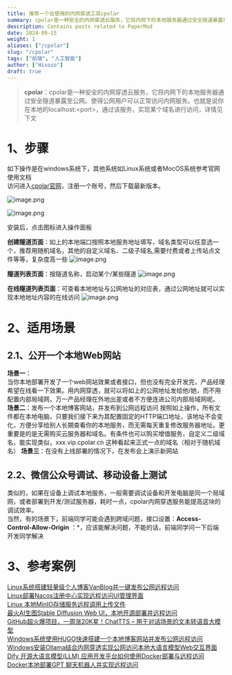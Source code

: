 ```yaml
---
title: 推荐一个在使用的内网穿透工具cpolar
summary: cpolar是一种安全的内网穿透云服务，它将内网下的本地服务器通过安全隧道暴露至公网。使得公网用户可以正常访问内网服务。也就是说你在本地的localhost:<port>，通过该服务，实现某个域名进行访问，详情见下文
description: Contains posts related to PaperMod
date: 2024-09-15
weight: 1
aliases: ["/cpolar"]
slug: "/cpolar"
tags: ["前端", "人工智能"]
author: ["Hisoso"]
draft: true
---
```

>**cpolar**：cpolar是一种安全的内网穿透云服务，它将内网下的本地服务器通过安全隧道暴露至公网。使得公网用户可以正常访问内网服务。也就是说你在本地的localhost:<port\>，通过该服务，实现某个域名进行访问，详情见下文

# 1、步骤
如下操作是在windows系统下，其他系统如Linux系统或者MocOS系统参考官网使用文档  
访问进入[cpolar官网](https://www.cpolar.com/)，注册一个账号，然后下载最新版本。

![image.png](https://p0-xtjj-private.juejin.cn/tos-cn-i-73owjymdk6/1a4be29935364c579106cfdfad3ed434~tplv-73owjymdk6-jj-mark-v1:0:0:0:0:5o6Y6YeR5oqA5pyv56S-5Yy6IEAgZnVubnlfZnJvbnRlZHRlYW0=:q75.awebp?policy=eyJ2bSI6MywidWlkIjoiMzQ1NjUyMDI5MDMwNzU4MSJ9&rk3s=f64ab15b&x-orig-authkey=f32326d3454f2ac7e96d3d06cdbb035152127018&x-orig-expires=1726977612&x-orig-sign=AbOM2Eq0QsdigxqRRzsopoKr0VM%3D)

![image.png](https://p0-xtjj-private.juejin.cn/tos-cn-i-73owjymdk6/a409997b69e04a55bc86e8444e41e5fd~tplv-73owjymdk6-jj-mark-v1:0:0:0:0:5o6Y6YeR5oqA5pyv56S-5Yy6IEAgZnVubnlfZnJvbnRlZHRlYW0=:q75.awebp?policy=eyJ2bSI6MywidWlkIjoiMzQ1NjUyMDI5MDMwNzU4MSJ9&rk3s=f64ab15b&x-orig-authkey=f32326d3454f2ac7e96d3d06cdbb035152127018&x-orig-expires=1726977612&x-orig-sign=AXMGA%2Fyt5JO2X32F5q3vLCxSphg%3D)

安装后，点击图标进入操作面板

**创建隧道页面**：如上的本地端口按照本地服务地址填写，域名类型可以任意选一个，推荐用随机域名，其他的自定义域名、二级子域名,需要付费或者上传站点文件等等，复杂度高一些
![image.png](https://p0-xtjj-private.juejin.cn/tos-cn-i-73owjymdk6/46ef2d78a5bb462687c94ee5e989570c~tplv-73owjymdk6-jj-mark-v1:0:0:0:0:5o6Y6YeR5oqA5pyv56S-5Yy6IEAgZnVubnlfZnJvbnRlZHRlYW0=:q75.awebp?policy=eyJ2bSI6MywidWlkIjoiMzQ1NjUyMDI5MDMwNzU4MSJ9&rk3s=f64ab15b&x-orig-authkey=f32326d3454f2ac7e96d3d06cdbb035152127018&x-orig-expires=1726977612&x-orig-sign=3vWdodN1Npoef2pG5yfX9PtGyQQ%3D)

**隧道列表页面**：按隧道名称，启动某个/某些隧道
![image.png](https://p0-xtjj-private.juejin.cn/tos-cn-i-73owjymdk6/1c2df3a2a626473dbe3f9e7ded775c09~tplv-73owjymdk6-jj-mark-v1:0:0:0:0:5o6Y6YeR5oqA5pyv56S-5Yy6IEAgZnVubnlfZnJvbnRlZHRlYW0=:q75.awebp?policy=eyJ2bSI6MywidWlkIjoiMzQ1NjUyMDI5MDMwNzU4MSJ9&rk3s=f64ab15b&x-orig-authkey=f32326d3454f2ac7e96d3d06cdbb035152127018&x-orig-expires=1726977612&x-orig-sign=dZdiYkHkE3m720BlMI5GTzlra48%3D)

**在线隧道列表页面**：可查看本地地址与公网地址的对应表，通过公网地址就可以实现本地地址内容的在线访问
![image.png](https://p0-xtjj-private.juejin.cn/tos-cn-i-73owjymdk6/a9ad6bca00b844e08636f165bf8ce1fb~tplv-73owjymdk6-jj-mark-v1:0:0:0:0:5o6Y6YeR5oqA5pyv56S-5Yy6IEAgZnVubnlfZnJvbnRlZHRlYW0=:q75.awebp?policy=eyJ2bSI6MywidWlkIjoiMzQ1NjUyMDI5MDMwNzU4MSJ9&rk3s=f64ab15b&x-orig-authkey=f32326d3454f2ac7e96d3d06cdbb035152127018&x-orig-expires=1726977612&x-orig-sign=6ep66tQ%2F1gkSYIWizNZGPnTjYME%3D)


# 2、适用场景
## 2.1、公开一个本地Web网站
**场景一**：  
当你本地部署开发了一个web网站效果或者接口，但也没有完全开发完，产品经理希望在线看一下效果。用内网穿透，就可以将如上的公网地址发给他/她，而不用配置内部局域网，万一产品经理在外地出差或者不方便连进公司内部局域网呢。  
**场景二**：发布一个本地博客网站，并发布到公网远程访问
按照如上操作，所有文件都在本地电脑，只要我们接下来为其配置固定的HTTP端口地址，该地址不会变化，方便分享给别人长期查看你的本地服务，而无需每天重复修改服务器地址。更重要是的是无需购买云服务器和域名。有条件也可以购买增值服务，自定义二级域名，能实现类似，xxx.vip.cpolar.cn 这种看起来正式一点的域名（相对于随机域名）
**场景三**：在没有上线部署的情况下，在发布会上演示新网站
## 2.2、微信公众号调试、移动设备上测试
类似的，如果在设备上调试本地服务，一般需要调试设备和开发电脑是同一个局域网，或者部署到开发/测试服务器，耗时一点，cpolar内网穿透服务能提高这块的调试效率。  
当然，有的场景下，前端同学可能会遇到跨域问题，接口设置：**Access-Control-Allow-Origin** ：\*，应该能解决问题，不能的话，前端同学问一下后端开发同学解决


# 3、参考案例
[Linux系统搭建轻量级个人博客VanBlog并一键发布公网远程访问](https://www.cpolar.com/blog/the-linux-system-builds-a-lightweight-personal-blog-vanblog-and-publishes-it-for-public-network-remote-access-with-one-click)  
[Linux部署Nacos注册中心实现远程访问UI管理界面](https://www.cpolar.com/blog/implementing-remote-access-to-ui-management-interface-through-linux-deploying-nacos-registration-center)  
[Linux 本地MinIO存储服务远程调用上传文件](https://www.cpolar.com/blog/linux-local-mini-storage-service-remote-call-to-upload-files)  
[最火AI生图Stable Diffusion Web UI，本地开源部署并远程访问](https://www.cpolar.com/blog/the-hottest-love-student-tustapur-difucion-webtri-local-open-source-deployment-and-remote-access)  
[GitHub超火爆项目，一周涨20K星！ChatTTS – 用于对话场景的文本转语音大模型](https://www.cpolar.com/blog/githubs-super-hot-project-up-20k-stars-in-a-week-chattts)  
[Windows系统使用HUGO快速搭建一个本地博客网站并发布公网远程访问](https://www.cpolar.com/blog/windows-uses-hugo-to-quickly-build-a-local-blog-website-and-publish-public-remote-access)    
[Windows安装Ollama结合内网穿透实现公网访问本地大语言模型Web交互界面](https://www.cpolar.com/blog/windows-installation-of-ollama-combined-with-intranet-penetration-to-achieve-public-network-access-to-local-large-languages)  
[Dify 开源大语言模型(LLM) 应用开发平台如何使用Docker部署与远程访问](https://www.cpolar.com/blog/how-to-use-docker-to-deploy-and-remotely-access-the-dify-open-source-large-language-model-llm-application)  
[Docker本地部署GPT 聊天机器人并实现远程访问](https://www.cpolar.com/blog/docker-deploys-gpt-chatbot-locally-and-implements-remote-access)  





